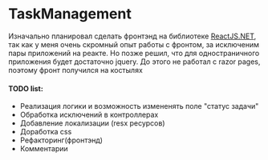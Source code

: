 # TaskManagement

Изначально планировал сделать фронтэнд на библиотеке [ReactJS.NET](https://reactjs.net/), так как у меня очень скромный опыт работы с фронтом, за исключеним пары приложений на реакте. Но позже решил, что для одностраничного приложения будет достаточно jquery. До этого не работал с razor pages, поэтому фронт получился на костылях

#### TODO list:

- Реализация логики и возможность измененять поле "статус задачи"
- Обработка исключений в контроллерах
- Добавление локализации (resx ресурсов)
- Доработка css
- Рефакторинг(фронтэнд)
- Комментарии